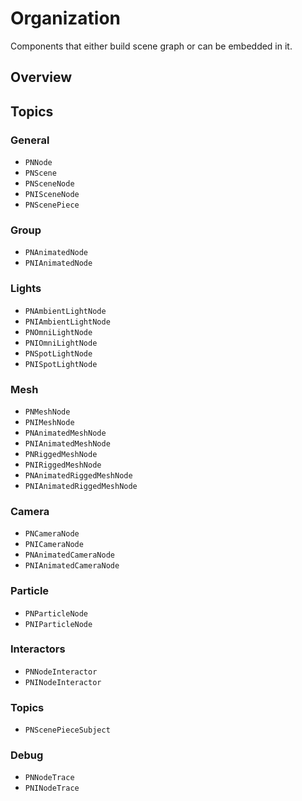 # Organization

Components that either build scene graph or can be embedded in it.

## Overview

<!--overview-->

## Topics

### General

- ``PNNode``
- ``PNScene``
- ``PNSceneNode``
- ``PNISceneNode``
- ``PNScenePiece``

### Group

- ``PNAnimatedNode``
- ``PNIAnimatedNode``

### Lights

- ``PNAmbientLightNode``
- ``PNIAmbientLightNode``
- ``PNOmniLightNode``
- ``PNIOmniLightNode``
- ``PNSpotLightNode``
- ``PNISpotLightNode``

### Mesh

- ``PNMeshNode``
- ``PNIMeshNode``
- ``PNAnimatedMeshNode``
- ``PNIAnimatedMeshNode``
- ``PNRiggedMeshNode``
- ``PNIRiggedMeshNode``
- ``PNAnimatedRiggedMeshNode``
- ``PNIAnimatedRiggedMeshNode``

### Camera

- ``PNCameraNode``
- ``PNICameraNode``
- ``PNAnimatedCameraNode``
- ``PNIAnimatedCameraNode``

### Particle

- ``PNParticleNode``
- ``PNIParticleNode``

### Interactors

- ``PNNodeInteractor``
- ``PNINodeInteractor``

### Topics

- ``PNScenePieceSubject``

### Debug

- ``PNNodeTrace``
- ``PNINodeTrace``
